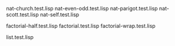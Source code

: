 nat-church.test.lisp
nat-even-odd.test.lisp
nat-parigot.test.lisp
nat-scott.test.lisp
nat-self.test.lisp

factorial-half.test.lisp
factorial.test.lisp
factorial-wrap.test.lisp

list.test.lisp
